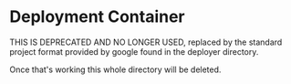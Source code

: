 # Deployment Container

THIS IS DEPRECATED AND NO LONGER USED, replaced by the standard project format provided by google
found in the deployer directory.

Once that's working this whole directory will be deleted.

